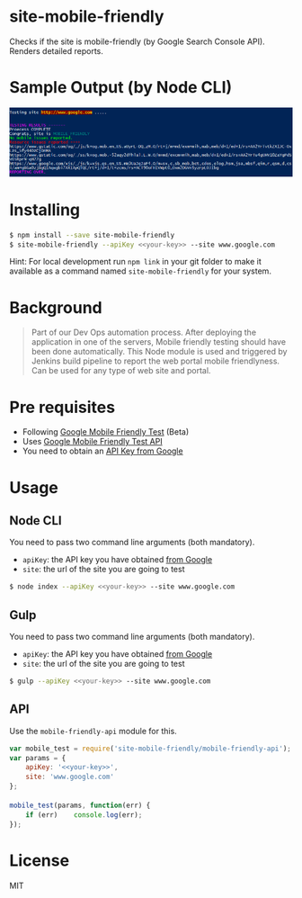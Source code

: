 # site-mobile-friendly
Checks if the site is mobile-friendly (by Google Search Console API). Renders detailed reports.

# Sample Output (by Node CLI)
![Mobile Friendly Test Result](https://github.com/SnigBhaumik/site-mobile-friendly/blob/master/screens/mobile-test-result.png?raw=true)
 
# Installing
```sh
$ npm install --save site-mobile-friendly
$ site-mobile-friendly --apiKey <<your-key>> --site www.google.com
```

Hint: For local development run `npm link` in your git folder to make it available as a command named `site-mobile-friendly` for your system.

# Background
> Part of our Dev Ops automation process. After deploying the application in one of the servers, Mobile friendly testing should have been done automatically. This Node module is used and triggered by Jenkins build pipeline to report the web portal mobile friendlyness.
> Can be used for any type of web site and portal.

# Pre requisites
- Following [Google Mobile Friendly Test](https://search.google.com/test/mobile-friendly) (Beta) 
- Uses [Google Mobile Friendly Test API](https://developers.google.com/webmaster-tools/search-console-api/reference/rest/v1/urlTestingTools.mobileFriendlyTest/run)
- You need to obtain an [API Key from Google](https://developers.google.com/webmaster-tools/search-console-api/v1/configure)

# Usage

## Node CLI
You need to pass two command line arguments (both mandatory).
- `apiKey`: the API key you have obtained [from Google](https://developers.google.com/webmaster-tools/search-console-api/v1/configure)
- `site`: the url of the site you are going to test

```sh
$ node index --apiKey <<your-key>> --site www.google.com
```

## Gulp
You need to pass two command line arguments (both mandatory).
- `apiKey`: the API key you have obtained [from Google](https://developers.google.com/webmaster-tools/search-console-api/v1/configure)
- `site`: the url of the site you are going to test

```sh
$ gulp --apiKey <<your-key>> --site www.google.com
```

## API
Use the `mobile-friendly-api` module for this.
```js
var mobile_test = require('site-mobile-friendly/mobile-friendly-api');
var params = {
	apiKey: '<<your-key>>',
	site: 'www.google.com'
};

mobile_test(params, function(err) {
	if (err)	console.log(err);
});
```

# License
MIT
